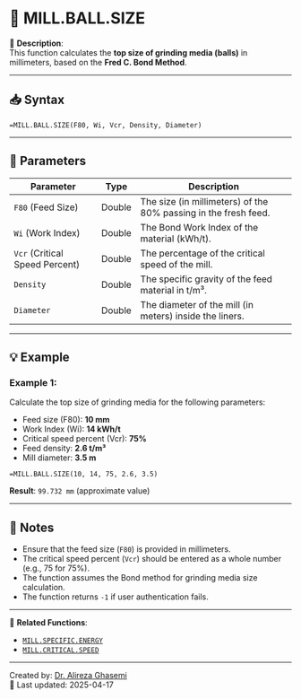 # 🔁 MILL.BALL.SIZE

🔹 **Description**:  
This function calculates the **top size of grinding media (balls)** in millimeters, based on the **Fred C. Bond Method**.

---

## 📥 Syntax

```excel
=MILL.BALL.SIZE(F80, Wi, Vcr, Density, Diameter)
```

---

## 🧾 Parameters

| Parameter          | Type   | Description                                                                 |
|---------------------|--------|-----------------------------------------------------------------------------|
| `F80` (Feed Size)   | Double | The size (in millimeters) of the 80% passing in the fresh feed.             |
| `Wi` (Work Index)   | Double | The Bond Work Index of the material (kWh/t).                                |
| `Vcr` (Critical Speed Percent) | Double | The percentage of the critical speed of the mill.                         |
| `Density`           | Double | The specific gravity of the feed material in t/m³.                         |
| `Diameter`          | Double | The diameter of the mill (in meters) inside the liners.                    |

---

## 💡 Example

### Example 1:
Calculate the top size of grinding media for the following parameters:  
- Feed size (F80): **10 mm**  
- Work Index (Wi): **14 kWh/t**  
- Critical speed percent (Vcr): **75%**  
- Feed density: **2.6 t/m³**  
- Mill diameter: **3.5 m**

```excel
=MILL.BALL.SIZE(10, 14, 75, 2.6, 3.5)
```

**Result**: `99.732 mm` (approximate value)

---

## 📝 Notes

- Ensure that the feed size (`F80`) is provided in millimeters.
- The critical speed percent (`Vcr`) should be entered as a whole number (e.g., 75 for 75%).
- The function assumes the Bond method for grinding media size calculation.
- The function returns `-1` if user authentication fails.

---

📌 **Related Functions**:
- [`MILL.SPECIFIC.ENERGY`](./MillSpecificEnergy.md)
- [`MILL.CRITICAL.SPEED`](./MillCriticalSpeed.md)

---

Created by: [Dr. Alireza Ghasemi](https://github.com/Dr-Alireza-Ghasemi)  
📅 Last updated: 2025-04-17
